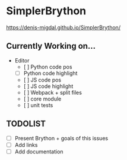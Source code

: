 # SimplerBrython

https://denis-migdal.github.io/SimplerBrython/

## Currently Working on...

- Editor
    - [ ] Python code pos
    - [ ] Python code highlight
    - [ ] JS code pos
    - [ ] JS code highlight
    - [ ] Webpack + split files
    - [ ] core module
    - [ ] unit tests

## TODOLIST

- [ ] Present Brython + goals of this issues
- [ ] Add links
- [ ] Add documentation
